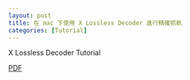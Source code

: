 ```yaml
---
layout: post
title: 在 mac 下使用 X Lossless Decoder 進行精確抓軌
categories: [Tutorial]
---
```

X Lossless Decoder Tutorial

[PDF](/maples/assets/XLDTutorialal.pdf)
